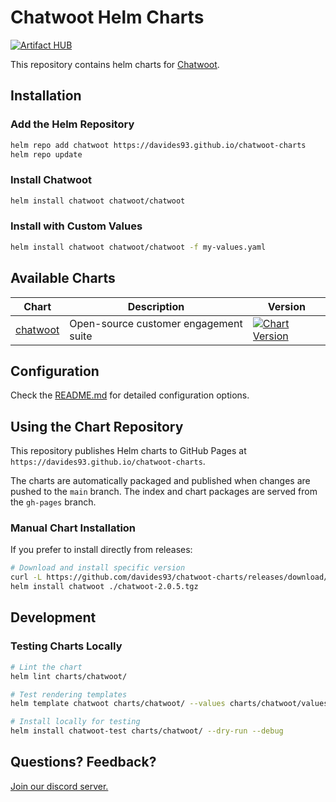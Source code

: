 # Chatwoot Helm Charts
[![Artifact HUB](https://img.shields.io/endpoint?url=https://artifacthub.io/badge/repository/artifact-hub)](https://artifacthub.io/packages/helm/chatwoot/chatwoot)

This repository contains helm charts for [Chatwoot](https://github.com/chatwoot/chatwoot).

## Installation

### Add the Helm Repository

```bash
helm repo add chatwoot https://davides93.github.io/chatwoot-charts
helm repo update
```

### Install Chatwoot

```bash
helm install chatwoot chatwoot/chatwoot
```

### Install with Custom Values

```bash
helm install chatwoot chatwoot/chatwoot -f my-values.yaml
```

## Available Charts

| Chart | Description | Version |
|-------|-------------|---------|
| [chatwoot](./charts/chatwoot/) | Open-source customer engagement suite | [![Chart Version](https://img.shields.io/badge/dynamic/yaml?url=https%3A//davides93.github.io/chatwoot-charts/index.yaml&query=%24.entries.chatwoot%5B0%5D.version&label=Chart%20Version)](https://davides93.github.io/chatwoot-charts/) |

## Configuration

Check the [README.md](./charts/chatwoot/README.md) for detailed configuration options.

## Using the Chart Repository

This repository publishes Helm charts to GitHub Pages at `https://davides93.github.io/chatwoot-charts`. 

The charts are automatically packaged and published when changes are pushed to the `main` branch. The index and chart packages are served from the `gh-pages` branch.

### Manual Chart Installation

If you prefer to install directly from releases:

```bash
# Download and install specific version
curl -L https://github.com/davides93/chatwoot-charts/releases/download/chatwoot-2.0.5/chatwoot-2.0.5.tgz -o chatwoot-2.0.5.tgz
helm install chatwoot ./chatwoot-2.0.5.tgz
```

## Development

### Testing Charts Locally

```bash
# Lint the chart
helm lint charts/chatwoot/

# Test rendering templates
helm template chatwoot charts/chatwoot/ --values charts/chatwoot/values.yaml

# Install locally for testing
helm install chatwoot-test charts/chatwoot/ --dry-run --debug
```

## Questions? Feedback?
[Join our discord server.](https://discord.gg/cJXdrwS)
